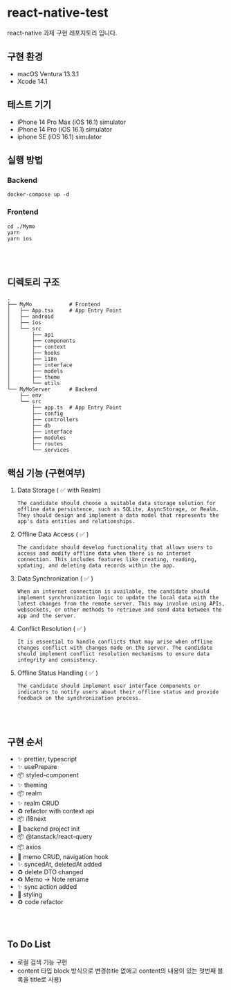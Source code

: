 # react-native-test

react-native 과제 구현 레포지토리 입니다.

## 구현 환경

-   macOS Ventura 13.3.1
-   Xcode 14.1

## 테스트 기기

-   iPhone 14 Pro Max (iOS 16.1) simulator
-   iPhone 14 Pro (iOS 16.1) simulator
-   iphone SE (iOS 16.1) simulator

## 실행 방법

### Backend

```shell
docker-compose up -d
```

### Frontend

```shell
cd ./Mymo
yarn
yarn ios
```

<br><br>

## 디렉토리 구조

```shell
.
├── MyMo            # Frontend
│   ├── App.tsx     # App Entry Point
│   ├── android
│   ├── ios
│   └── src
│       ├── api
│       ├── components
│       ├── context
│       ├── hooks
│       ├── i18n
│       ├── interface
│       ├── models
│       ├── theme
│       └── utils
└── MyMoServer      # Backend
    ├── env
    └── src
        ├── app.ts  # App Entry Point
        ├── config
        ├── controllers
        ├── db
        ├── interface
        ├── modules
        ├── routes
        └── services
```

## 핵심 기능 (구현여부)

1. Data Storage ( ✅ with Realm)

    ```text
    The candidate should choose a suitable data storage solution for offline data persistence, such as SQLite, AsyncStorage, or Realm. They should design and implement a data model that represents the app's data entities and relationships.
    ```

2. Offline Data Access ( ✅ )

    ```text
    The candidate should develop functionality that allows users to access and modify offline data when there is no internet connection. This includes features like creating, reading, updating, and deleting data records within the app.
    ```

3. Data Synchronization ( ✅ )
    ```text
    When an internet connection is available, the candidate should implement synchronization logic to update the local data with the latest changes from the remote server. This may involve using APIs, websockets, or other methods to retrieve and send data between the app and the server.
    ```
4. Conflict Resolution ( ✅ )
    ```text
    It is essential to handle conflicts that may arise when offline changes conflict with changes made on the server. The candidate should implement conflict resolution mechanisms to ensure data integrity and consistency.
    ```
5. Offline Status Handling ( ✅ )

    ```text
    The candidate should implement user interface components or indicators to notify users about their offline status and provide feedback on the synchronization process.
    ```

<br><br>

## 구현 순서

-   ✨ prettier, typescript
-   ✨ usePrepare
-   📦️ styled-component
-   ✨ theming
-   📦️ realm
-   ✨ realm CRUD
-   ♻️ refactor with context api
-   📦️ i18next
-   🎉 backend project init
-   📦️ @tanstack/react-query
-   📦️ axios
-   🎨 memo CRUD, navigation hook
-   ✨ syncedAt, deletedAt added
-   ♻️ delete DTO changed
-   ♻️ Memo -> Note rename
-   ✨ sync action added
-   💄 styling
-   ♻️ code refactor

<br><br>

## To Do List

-   로컬 검색 기능 구현
-   content 타입 block 방식으로 변경(title 없애고 content의 내용이 있는 첫번째 블록을 title로 사용)
